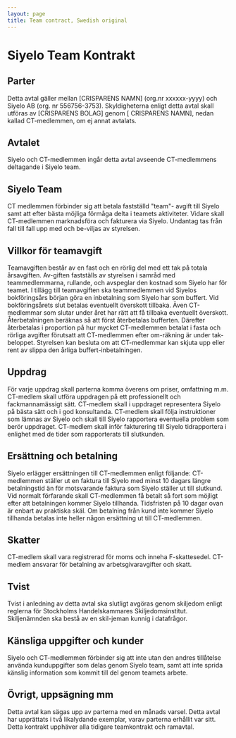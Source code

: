 ```yaml
---
layout: page
title: Team contract, Swedish original
---
```


# Siyelo Team Kontrakt

## Parter

Detta avtal gäller mellan \[CRISPARENS NAMN\] (org.nr xxxxxx-yyyy) och
Siyelo AB (org. nr 556756-3753). Skyldigheterna enligt detta avtal skall
utföras av \[CRISPARENS BOLAG\] genom \[ CRISPARENS NAMN\], nedan kallad
CT-medlemmen, om ej annat avtalats.

## Avtalet

Siyelo och CT-medlemmen ingår detta avtal avseende CT-medlemmens
deltagande i Siyelo team.

## Siyelo Team

CT medlemmen förbinder sig att betala fastställd "team"- avgift till
Siyelo samt att efter bästa möjliga förmåga delta i teamets aktiviteter.
Vidare skall CT-medlemmen marknadsföra och fakturera via Siyelo.
Undantag tas från fall till fall upp med och be-viljas av styrelsen.

## Villkor för teamavgift

Teamavgiften består av en fast och en rörlig del med ett tak på totala
årsavgiften. Av-giften fastställs av styrelsen i samråd med
teammedlemmarna, rullande, och avspeglar den kostnad som Siyelo har för
teamet. I tillägg till teamavgiften ska teammedlemmen vid Siyelos
bokföringsårs början göra en inbetalning som Siyelo har som buffert. Vid
bokföringsårets slut betalas eventuellt överskott tillbaka. Även
CT-medlemmar som slutar under året har rätt att få tillbaka eventuellt
överskott. Återbetalningen beräknas så att först återbetalas bufferten.
Därefter återbetalas i proportion på hur mycket CT-medlemmen betalat i
fasta och rörliga avgifter förutsatt att CT-medlemmen efter om-räkning
är under tak-beloppet. Styrelsen kan besluta om att CT-medlemmar kan
skjuta upp eller rent av slippa den årliga buffert-inbetalningen.

## Uppdrag

För varje uppdrag skall parterna komma överens om priser, omfattning
m.m.
CT-medlem skall utföra uppdragen på ett professionellt och
fackmannamässigt sätt. CT-medlem skall i uppdraget representera Siyelo
på bästa sätt och i god konsultanda. CT-medlem skall följa instruktioner
som lämnas av Siyelo och skall till Siyelo rapportera eventuella problem
som berör uppdraget. CT-medlem skall inför fakturering till Siyelo
tidrapportera i enlighet med de tider som rapporterats till slutkunden.

## Ersättning och betalning

Siyelo erlägger ersättningen till CT-medlemmen enligt följande:
CT-medlemmen ställer ut en faktura till Siyelo med minst 10 dagars
längre betalningstid än för motsvarande faktura som Siyelo ställer ut
till slutkund. Vid normalt förfarande skall CT-medlemmen få betalt så
fort som möjligt efter att betalningen kommer Siyelo tillhanda.
Tidsfristen på 10 dagar ovan är enbart av praktiska skäl. Om betalning
från kund inte kommer Siyelo tillhanda betalas inte heller någon
ersättning ut till CT-medlemmen.

## Skatter

CT-medlem skall vara registrerad för moms och inneha F-skattesedel.
CT-medlem ansvarar för betalning av arbetsgivaravgifter och skatt.

## Tvist

Tvist i anledning av detta avtal ska slutligt avgöras genom skiljedom
enligt reglerna för Stockholms Handelskammares Skiljedomsinstitut.
Skiljenämnden ska bestå av en skil-jeman kunnig i datafrågor.

## Känsliga uppgifter och kunder

Siyelo och CT-medlemmen förbinder sig att inte utan den andres
tillåtelse använda kunduppgifter som delas genom Siyelo team, samt att
inte sprida känslig information som kommit till del genom teamets
arbete.

## Övrigt, uppsägning mm

Detta avtal kan sägas upp av parterna med en månads varsel.
Detta avtal har upprättats i två likalydande exemplar, varav parterna
erhållit var sitt.
Detta kontrakt upphäver alla tidigare teamkontrakt och ramavtal.
